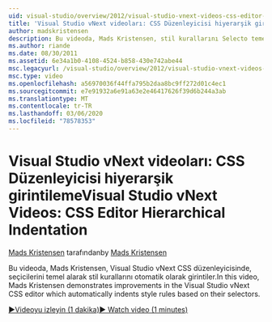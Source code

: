 ```yaml
---
uid: visual-studio/overview/2012/visual-studio-vnext-videos-css-editor-hierarchical-indentation
title: 'Visual Studio vNext videoları: CSS Düzenleyicisi hiyerarşik girintileme | Microsoft Docs'
author: madskristensen
description: Bu videoda, Mads Kristensen, stil kurallarını Selecto temelinde otomatik olarak girintiler, Visual Studio vNext CSS düzenleyicisinde iyileştirmeler gösterir...
ms.author: riande
ms.date: 08/30/2011
ms.assetid: 6e34a1b0-4108-4524-b858-430e742abe44
msc.legacyurl: /visual-studio/overview/2012/visual-studio-vnext-videos-css-editor-hierarchical-indentation
msc.type: video
ms.openlocfilehash: a56970036f44ffa795b2daa8bc9ff272d01c4ec1
ms.sourcegitcommit: e7e91932a6e91a63e2e46417626f39d6b244a3ab
ms.translationtype: MT
ms.contentlocale: tr-TR
ms.lasthandoff: 03/06/2020
ms.locfileid: "78578353"
---
```

# <a name="visual-studio-vnext-videos-css-editor-hierarchical-indentation"></a><span data-ttu-id="b950f-103">Visual Studio vNext videoları: CSS Düzenleyicisi hiyerarşik girintileme</span><span class="sxs-lookup"><span data-stu-id="b950f-103">Visual Studio vNext Videos: CSS Editor Hierarchical Indentation</span></span>

<span data-ttu-id="b950f-104">[Mads Kristensen](https://github.com/madskristensen) tarafından</span><span class="sxs-lookup"><span data-stu-id="b950f-104">by [Mads Kristensen](https://github.com/madskristensen)</span></span>

<span data-ttu-id="b950f-105">Bu videoda, Mads Kristensen, Visual Studio vNext CSS düzenleyicisinde, seçicilerini temel alarak stil kurallarını otomatik olarak girintiler.</span><span class="sxs-lookup"><span data-stu-id="b950f-105">In this video, Mads Kristensen demonstrates improvements in the Visual Studio vNext CSS editor which automatically indents style rules based on their selectors.</span></span>

[<span data-ttu-id="b950f-106">&#9654;Videoyu izleyin (1 dakika)</span><span class="sxs-lookup"><span data-stu-id="b950f-106">&#9654; Watch video (1 minutes)</span></span>](https://channel9.msdn.com/Blogs/ASP-NET-Site-Videos/visual-studio-vnext-videos-css-editor-hierarchical-indentation)
